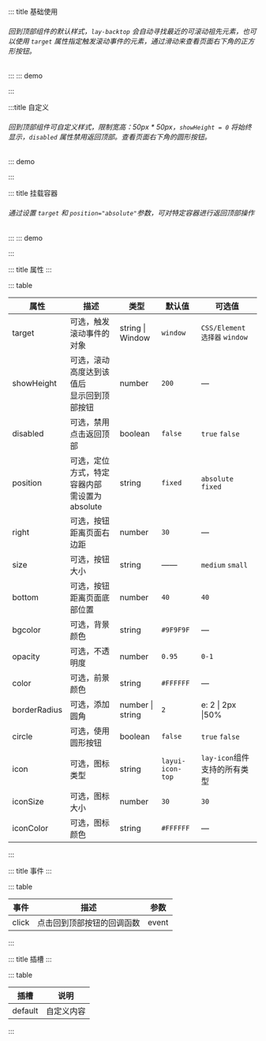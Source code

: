 ::: title 基础使用

###### 回到顶部组件的默认样式，<code>lay-backtop</code> 会自动寻找最近的可滚动祖先元素，也可以使用 `target` 属性指定触发滚动事件的元素，通过滑动来查看页面右下角的正方形按钮。

:::
::: demo
<template>
  <lay-backtop></lay-backtop>
</template>

:::

:::title 自定义

###### 回到顶部组件可自定义样式，限制宽高：50px \* 50px，<code>showHeight = 0</code> 将始终显示，<code>disabled</code> 属性禁用返回顶部。查看页面右下角的圆形按钮。

::: demo

<!-- 使用默认插槽自定义组件内容,也可以使用组件提供的样式属性快速定义常用样式，样式属性能满足大多数场景。lay-backtop组件可搭配 lay-tooltip 组件使用-->
<template>
  <!-- 使用默认插槽自定义 -->
  <lay-tooltip content="插槽自定义 backtop " position="left">
    <lay-backtop @click="handlerClick" :showHeight="0" :bottom="160" bgcolor="#5FB878" circle disabled>
      <lay-icon type="layui-icon-dialogue" size="30px"></lay-icon>
    </lay-backtop>
  </lay-tooltip>
  <!-- 使用样式属性自定义 -->
  <lay-tooltip content="属性自定义 backtop " position="left">
    <lay-backtop :bottom="100" bgcolor="#5FB878" icon="layui-icon-up" circle></lay-backtop>
  </lay-tooltip>  
</template>

<script>
import { ref } from 'vue'
import { layer } from "../../../../src/index.ts"

export default {
  setup() {
    const handlerClick = () => {
      layer.msg("layui-vue", { time: 1000 });
    }
    
    return {
      handlerClick,
    }
  }
}
</script>

:::

::: title 挂载容器

###### 通过设置 <code>target</code> 和 <code>position="absolute"</code>参数，可对特定容器进行返回顶部操作

:::
::: demo

<template>
<!-- 需要用一个 div 包裹触发滚动事件的目标元素和 lay-backtop 组件 -->
<div class="wrapper" style="width:700px; height:300px;">
  <div id="scrollContent" style="overflow-y:auto; overflow-x:auto; width:700px; height:300px;background-color:whitesmoke;padding:10px;">
    <lay-panel v-for="(n,index) in 50" :key="n" style="margin-top:5px;margin-bottom:5px;padding:10px;">内容</lay-panel>
  </div>
  <lay-backtop target="#scrollContent" :showHeight="100" :bottom="30" position="absolute"></lay-backtop>
</div>
</template>

<script>
</script>

:::

::: title 属性
:::

::: table

| 属性         | 描述                                           | 类型             | 默认值           | 可选值                         |
| ------------ | ---------------------------------------------  | ---------------- | ---------------- | ------------------------------ |
| target       | 可选，触发滚动事件的对象                        | string \| Window | `window`         | `CSS/Element 选择器` `window` |
| showHeight   | 可选，滚动高度达到该值后<br>显示回到顶部按钮     | number           | `200`            | —                              |
| disabled     | 可选，禁用点击返回顶部                          | boolean          | `false`          | `true` `false`                 |
| position     | 可选，定位方式，特定容器内部<br>需设置为 absolute | string           | `fixed`          | `absolute` `fixed`             |
| right        | 可选，按钮距离页面右边距                        | number           | `30`             | —                              |
| size         | 可选，按钮大小                                 | string           | ——               | `medium` `small`        |
| bottom       | 可选，按钮距离页面底部位置                      | number           | `40`             | `40`                           |
| bgcolor      | 可选，背景颜色                                 | string           | `#9F9F9F`        | —                              |
| opacity      | 可选，不透明度                                 | number           | `0.95`           | `0-1`                          |
| color        | 可选，前景颜色                                 | string           | `#FFFFFF`        | —                              |
| borderRadius | 可选，添加圆角                                 | number \| string | `2`              | e: 2 \| 2px \|50%              |
| circle       | 可选，使用圆形按钮                             | boolean          | `false`          | `true`  `false`                |
| icon         | 可选，图标类型                                 | string           | `layui-icon-top` | `lay-icon`组件支持的所有类型   |
| iconSize     | 可选，图标大小                                 | number           | `30`             | `30`                           |
| iconColor    | 可选，图标颜色                                 | string           | `#FFFFFF`        | —                              |

:::

::: title 事件
:::

::: table

| 事件   | 描述                       |   参数   |
| ------ | -------------------------- | -------- |
| click  | 点击回到顶部按钮的回调函数  | event    |

:::

::: title 插槽
:::

::: table

| 插槽 | 说明       |
| ------ | ---------- |
| default| 自定义内容 |

:::
